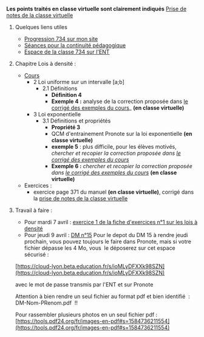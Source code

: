 __Les points traités en classe virtuelle sont clairement indiqués__
[Prise de notes de la classe virtuelle](notes/)

1. Quelques liens utiles 
   * [Progression 734 sur mon site](http://www.frederic-junier.org/TS2020/Progression/TS_2020.html)
   * [Séances pour la continuité pédagogique](https://frederic-junier.github.io/TS-2019-2020/)
   * [Espace de la classe 734 sur l'ENT](https://le-parc.ent.auvergnerhonealpes.fr/classes/classe-734/mathematiques/)

2. Chapitre Lois à densité :
   * [Cours](http://frederic-junier.org/TS2020/Cours/TSCoursLoiDensite2019V1-prof-Web.pdf)
     * 2 Loi uniforme sur un intervalle [a;b]
       * 2.1 Définitions
         * __Définition 4__
         * __Exemple 4 :__ analyse de la correction proposée dans [le corrigé des exemples du cours](../LoisDensite/CorrigeExemplesCoursLoisDensite2019.pdf)_   __(en classe virtuelle)__
     * 3 Loi exponentielle
       * 3.1 Définitions et propriétés
         * __Propriété 3__
         * QCM d'entrainement Pronote sur la loi exponentielle __(en classe virtuelle)__
         * __exemple 5__ : plus difficile, pour les élèves motivés, _chercher  et recopier  la correction proposée dans [le corrigé des exemples du cours](../LoisDensite/CorrigeExemplesCoursLoisDensite2019.pdf)_
         * __Exemple 6 :__ _chercher  et recopier  la correction proposée dans [le corrigé des exemples du cours](../LoisDensite/CorrigeExemplesCoursLoisDensite2019.pdf)_   __(en classe virtuelle)__
   * Exercices :
     * exercice page 371 du manuel __(en classe virtuelle)__, corrigé dans la [prise de notes de la classe virtuelle](notes/)
3. Travail à faire :
   * Pour mardi  7 avril : [exercice 1  de la fiche d'exercices n°1 sur les lois à densité](https://frederic-junier.org/TS2020/Cours/TS-ExosLoisDensite2019-V1-Web.pdf)
   * Pour jeudi 9 avril :  [DM n°15](http://frederic-junier.org/TS2020/Cours/TS-DM15-2020-Web.pdf)
    Pour le depot du DM 15 à rendre jeudi prochain, vous pouvez toujours le faire dans Pronote, mais si votre fichier dépasse les 4 Mo, vous  le déposerez sur cet espace sécurisé :

    [https://cloud-lyon.beta.education.fr/s/ioMLyDFXXk98SZN](https://cloud-lyon.beta.education.fr/s/ioMLyDFXXk98SZN)


    avec le mot de passe transmis par l'ENT et sur Pronote


    Attention à bien rendre un seul fichier au format pdf et bien identifié  : DM-Nom-PRenom.pdf  !!

    Pour rassembler plusieurs photos en un seul fichier pdf :   [https://tools.pdf24.org/fr/images-en-pdf#s=1584736211554](https://tools.pdf24.org/fr/images-en-pdf#s=1584736211554)